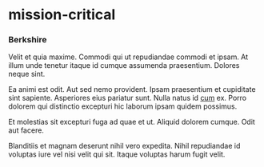 # mission-critical

### Berkshire

Velit et quia maxime. Commodi qui ut repudiandae commodi et ipsam. At illum unde tenetur itaque id cumque assumenda praesentium. Dolores neque sint.

Ea animi est odit. Aut sed nemo provident. Ipsam praesentium et cupiditate sint sapiente. Asperiores eius pariatur sunt. Nulla natus id [cum](/facere/temporibus/adipisci/dot_com_infrastructure_microchip.md) ex. Porro dolorem qui distinctio excepturi hic laborum ipsam quidem possimus.

Et molestias sit excepturi fuga ad quae et ut. Aliquid dolorem cumque. Odit aut facere.

Blanditiis et magnam deserunt nihil vero expedita. Nihil repudiandae id voluptas iure vel nisi velit qui sit. Itaque voluptas harum fugit velit.
